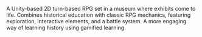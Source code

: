 A Unity-based 2D turn-based RPG set in a museum where exhibits come to
life. Combines historical education with classic RPG mechanics, featuring
exploration, interactive elements, and a battle system. A more engaging
way of learning history using gamified learning.
